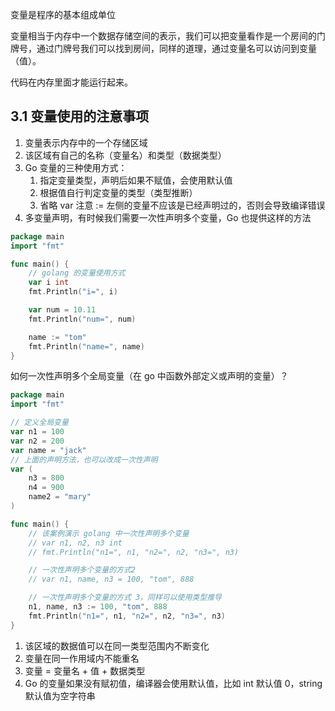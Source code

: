 变量是程序的基本组成单位

变量相当于内存中一个数据存储空间的表示，我们可以把变量看作是一个房间的门牌号，通过门牌号我们可以找到房间，同样的道理，通过变量名可以访问到变量（值）。

代码在内存里面才能运行起来。

## 3.1 变量使用的注意事项

1. 变量表示内存中的一个存储区域
2. 该区域有自己的名称（变量名）和类型（数据类型）
3. Go 变量的三种使用方式：
	1. 指定变量类型，声明后如果不赋值，会使用默认值
	2. 根据值自行判定变量的类型（类型推断）
	3. 省略 var 注意 := 左侧的变量不应该是已经声明过的，否则会导致编译错误
4. 多变量声明，有时候我们需要一次性声明多个变量，Go 也提供这样的方法

```go
package main 
import "fmt"

func main() {
    // golang 的变量使用方式
    var i int 
    fmt.Println("i=", i)

    var num = 10.11
    fmt.Println("num=", num)

    name := "tom"
    fmt.Println("name=", name)
}
```

如何一次性声明多个全局变量（在 go 中函数外部定义或声明的变量）？

```go
package main 
import "fmt"

// 定义全局变量
var n1 = 100
var n2 = 200 
var name = "jack"
// 上面的声明方法，也可以改成一次性声明
var (
    n3 = 800
    n4 = 900
    name2 = "mary"
)

func main() {
    // 该案例演示 golang 中一次性声明多个变量
    // var n1, n2, n3 int 
    // fmt.Println("n1=", n1, "n2=", n2, "n3=", n3)

    // 一次性声明多个变量的方式2
    // var n1, name, n3 = 100, "tom", 888

    // 一次性声明多个变量的方式 3，同样可以使用类型推导
    n1, name, n3 := 100, "tom", 888
    fmt.Println("n1=", n1, "n2=", n2, "n3=", n3)
}
```

1. 该区域的数据值可以在同一类型范围内不断变化
2. 变量在同一作用域内不能重名
3. 变量 = 变量名 + 值 + 数据类型
4. Go 的变量如果没有赋初值，编译器会使用默认值，比如 int 默认值 0，string 默认值为空字符串

```go 

```

